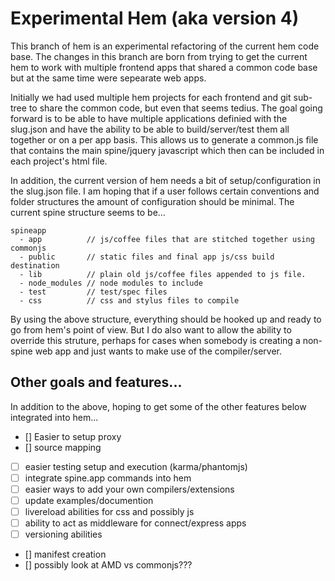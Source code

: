 Experimental Hem (aka version 4)
================

This branch of hem is an experimental refactoring of the current hem code base. The changes in this branch are born from trying to get the current hem
to work with multiple frontend apps that shared a common code base but at the same time were sepearate web apps. 

Initially we had used multiple
hem projects for each frontend and git sub-tree to share the common code, but even that seems tedius. The goal going forward is to be able to
have multiple applications definied with the slug.json and have the ability to be able to build/server/test them all together or on a per app basis. 
This allows us to generate a common.js file that contains the main spine/jquery javascript which then can be included in each project's html file.

In addition, the current version of hem needs a bit of setup/configuration in the slug.json file. I am hoping that if a user follows certain 
conventions and folder structures the amount of configuration should be minimal. The current spine structure seems to be...

```
spineapp
  - app          // js/coffee files that are stitched together using commonjs
  - public       // static files and final app js/css build destination
  - lib          // plain old js/coffee files appended to js file.
  - node_modules // node modules to include
  - test         // test/spec files 
  - css          // css and stylus files to compile
```

By using the above structure, everything should be hooked up and ready to go from hem's point of view. But I do also want to allow the ability to 
override this struture, perhaps for cases when somebody is creating a non-spine web app and just wants to make use of the compiler/server.

Other goals and features...
----

In addition to the above, hoping to get some of the other features below integrated into hem...

- [] Easier to setup proxy
- [] source mapping
- [ ] easier testing setup and execution (karma/phantomjs)
- [ ] integrate spine.app commands into hem
- [ ] easier ways to add your own compilers/extensions
- [ ] update examples/documention
- [ ] livereload abilities for css and possibly js
- [ ] ability to act as middleware for connect/express apps
- [ ] versioning abilities
- [] manifest creation
- [] possibly look at AMD vs commonjs???
